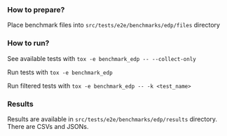 
### How to prepare?

Place benchmark files into `src/tests/e2e/benchmarks/edp/files` directory

### How to run?

See available tests with `tox -e benchmark_edp -- --collect-only`

Run tests with `tox -e benchmark_edp`

Run filtered tests with `tox -e benchmark_edp -- -k <test_name>`

### Results

Results are available in `src/tests/e2e/benchmarks/edp/results` directory.
There are CSVs and JSONs.
